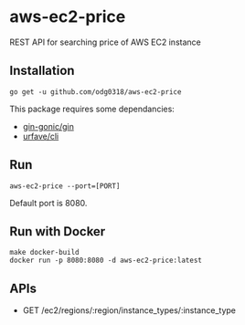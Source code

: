 # aws-ec2-price
REST API for searching price of AWS EC2 instance

Installation 
------------
	go get -u github.com/odg0318/aws-ec2-price

This package requires some dependancies:
* [gin-gonic/gin](https://github.com/gin-gonic/gin)
* [urfave/cli](https://github.com/urfave/cli)

Run 
---
	aws-ec2-price --port=[PORT]

Default port is 8080.

Run with Docker
---------------
	make docker-build
	docker run -p 8080:8080 -d aws-ec2-price:latest 

APIs
----
* GET /ec2/regions/:region/instance_types/:instance_type
